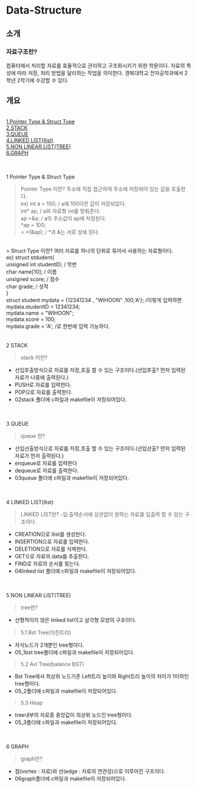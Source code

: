 # Data-Structure
## 소개

### 자료구조란?

 컴퓨터에서 처리할 자료를 효율적으로 관리하고 구조화시키기 위한 학문이다. 
 자료의 특성에 따라 저장, 처리 방법을 달리하는 작업을 의미한다. 경북대학교 전자공학과에서 2학년 2학기에 수강할 수 있다.

## 개요
<br/>
<a href="#here1">1.Pointer Type & Struct Type</a>
<br/>
<a href="#here2">2.STACK</a>
<br/>
<a href="#here3">3.QUEUE</a>
<br/>
<a href="#here4">4.LINKED LIST(llist)</a>
<br/>
<a href="#here5">5.NON LINEAR LIST(TREE)</a>
<br/>
<a href="#here6">6.GRAPH</a>
<br/>
<br/>
<br/>
<a id="here1" />

 1 Pointer Type & Struct Type
 <br/>
 > Pointer Type 이란?
	주소에 직접 접근하여 주소에 저장되어 있는 값을 호출한다.
	<br/>ex) int a = 100; / a에 100이란 값이 저장되있다.
	    <br/> int* ap; / a와 자료형 int를 맞춰준다.
	   <br/>  ap =&a; / a의 주소값이 ap에 저장된다.
	  <br/>   *ap = 100;
	 <br/>   = *(&ap); / *과 &는 서로 상쇄 된다. 
<br/>	    
 > Struct Type 이란?
	여러 자료를 하나의 단위로 묶어서 사용하는 자료형이다.
	<br/>ex) struct stdudent{
	<br/>	unsigned int studentID; / 학번
	<br/>	char name[10]; / 이름
	<br/>	unsigned score; / 점수
	<br/>	char grade;     / 성적 	
            <br/>      }
	<br/>    struct student mydata = {12341234 , "WIHOON" ,100,'A'}; /이렇게 입력하면
	<br/>    mydata.studentID = 12341234; 
	<br/>    mydata.name = "WIHOON";
	<br/>    mydata.score = 100;
	<br/>   mydata.grade = 'A'; /로 한번에 입력 가능하다.		
<br/>
<a id="here2" />
<br/>
<br/>
2 STACK

 > stack 이란?
 - 선입후출방식으로 자료를 저장,호출 할 수 있는 구조이다.(선입후출? 먼저 입력된 자료가 나중에 출력된다.)
 - PUSH로 자료를 입력한다. 
 - POP으로 자료를 출력한다.
 - 02stack 폴더에 c파일과 makefile이 저장되어있다.

<a id="here3" />
<br/>
<br/>
3 QUEUE

 > queue 란?
 - 선입선출방식으로 자료를 저장,호출 할 수 있는 구조이다.(선입선출? 먼저 입력된 자료가 먼저 출력된다.)
 - enqueue로 자료를 입력한다
 - dequeue로 자료를 출력한다.
 - 03queue 폴더에 c파일과 makefile이 저장되어있다.

<a id="here4" />
<br/>
<br/>
4 LINKED LIST(llist)

> LINKED LIST란?
 -입·출력순서에 상관없이 원하는 자료를 입출력 할 수 있는 구조이다.
 - CREATION으로 llist를 생성한다.
 - INSERTION으로 자료를 입력한다.
 - DELETION으로 자료를 삭제한다.
 - GET으로 자료의 data를 추출한다.
 - FIND로 자료의 순서를 찾는다.
 - 04linked list 폴더에 c파일과 makefile이 저장되어있다.

<a id="here5" />
<br/>
<br/>
5 NON LINEAR LIST(TREE)

 > tree란?
 - 선형적이지 않은 linked list이고 삼각형 모양의 구조이다.
 
 > 5.1 Bst Tree(이진트리)
 - 자식노드가 2개뿐인 tree형이다.
 - 05_1bst tree폴더에 c파일과 makefile이 저장되어있다. 
 
 > 5.2 Avl Tree(balance BST)
 - Bst Tree에서 최상위 노드기준 Left트리 높이와 Right트리 높이의 차이가 1이하인 tree형이다.  
 - 05_2폴더에 c파일과 makefile이 저장되어있다.
 
 > 5.3 Heap
 - tree내부의 자료중 중앙값이 최상위 노드인 tree형이다.
 - 05_3폴더에 c파일과 makefile이 저장되어있다.

<a id="here6"/>
<br/>
<br/>
6 GRAPH

 > graph란? 
 - 점(vertex : 자료)와 선(edge : 자료의 연관성)으로 이루어진 구조이다.
 - 06graph폴더에 c파일과 makefile이 저장되어있다.
 


